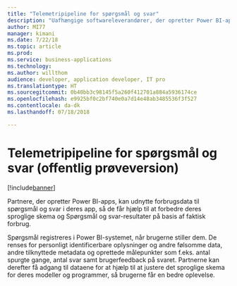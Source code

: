 ```yaml
---
title: "Telemetripipeline for spørgsmål og svar"
description: "Uafhængige softwareleverandører, der opretter Power BI-apps, kan udnytte forbrugsdata til spørgsmål og svar i deres app, så de får hjælp til at forbedre deres sproglige skema og Spørgsmål og svar-resultater på basis af faktisk forbrug."
author: MI77
manager: kimani
ms.date: 7/22/18
ms.topic: article
ms.prod: 
ms.service: business-applications
ms.technology: 
ms.author: willthom
audience: developer, application developer, IT pro
ms.translationtype: HT
ms.sourcegitcommit: 0b40bb3c98145f5a260f412701a884a5936174ce
ms.openlocfilehash: e9925bf0c2bf740e0a7d14e48ab3485536f3f527
ms.contentlocale: da-dk
ms.lasthandoff: 07/18/2018

---
```


# <a name="qa-telemetry-pipeline-public-preview"></a>Telemetripipeline for spørgsmål og svar (offentlig prøveversion)

[!include[banner](../../../includes/banner.md)]

Partnere, der opretter Power BI-apps, kan udnytte forbrugsdata til spørgsmål og svar i deres app, så de får hjælp til at forbedre deres sproglige skema og Spørgsmål og svar-resultater på basis af faktisk forbrug.

Spørgsmål registreres i Power BI-systemet, når brugerne stiller dem. De renses for personligt identificerbare oplysninger og andre følsomme data, andre tilknyttede metadata og oprettede målepunkter som f.eks. antal spurgte gange, antal svar samt brugerfeedback på svaret. Partnerne kan derefter få adgang til dataene for at hjælp til at justere det sproglige skema for deres modeller og programmer, så brugerne får en bedre oplevelse. 

<!--
### Who uses this feature
This feature is intended for ISV application developers. 
## Status
### Development status
In development
#### Target timeframe
October ‘18
-->

